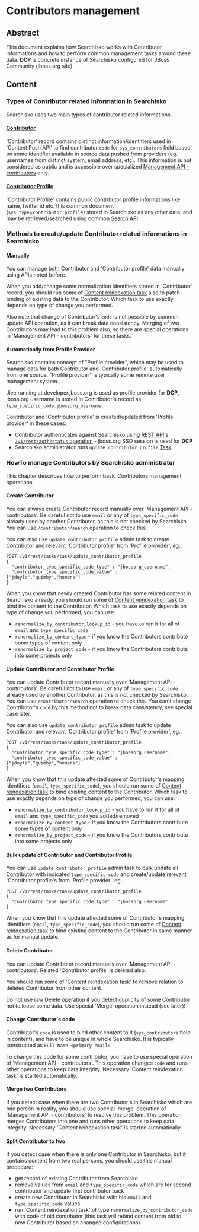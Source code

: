 # Contributors management

## Abstract

This document explains how Searchisko works with Contributor informations and how to perform common management tasks around these data.
**DCP** is concrete instance of Searchisko configured for JBoss Community (jboss.org site).

## Content

### Types of Contributor related information in Searchisko

Searchisko uses two main types of contributor related informations. 

#### [Contributor](../rest-api/management/contributor.md) 
'Contributor' record contains distinct information/identifiers used in 'Content Push API' to find contributor `code` 
for `sys_contributors` field based on some identifier available in source data pushed from providers (eg. usernames from distinct system, email address, etc). 
This information is not considered as public and is accessible over specialized [Management API - contributors](http://docs.jbossorg.apiary.io/#managementapicontributors) only.

#### [Contributor Profile](../rest-api/content/contributor_profile.md) 
'Contributor Profile' contains public contributor profile informations like name, twitter id etc. 
It is common document (`sys_type`=`contributor_profile`) stored in Searchisko as any other data, and may be retrieved/searched using common 
[Search API](http://docs.jbossorg.apiary.io/#searchapi).

### Methods to create/update Contributor related informations in Searchisko

#### Manually

You can manage both Contributor and 'Contributor profile' data manually using APIs noted before.

When you add/change some normalization identifiers stored in 'Contributor' record, you should run 
some of [Content reindexation task](http://docs.jbossorg.apiary.io/#managementapicontentreindexationtasks) also 
to patch binding of existing data to the Contributor. Which task to use exactly depends on type of change you performed.

Also note that change of Contributor's `code` is not possible by common update API operation, as it can break data consistency.
Merging of two Contributors may lead to this problem also, so there are special operations in 'Management API - contributors' for these tasks.

#### Automatically from Profile Provider

Searchisko contains concept of "Profile provider", which may be used to manage data for 
both Contributor and 'Contributor profile' automatically from one source.
"Profile provider" is typically some remote user management system. 

Jive running at developer.jboss.org is used as profile provider for **DCP**, jboss.org username is stored in Contributor's record as `type_specific_code.jbossorg_username`.

Contributor and 'Contributor profile' is created/updated from 'Profile provider' in these cases:

* Contributor authenticates against Searchisko using [REST API's `/v1/rest/auth/status` operation](http://docs.jbossorg.apiary.io/#userauthenticationstatusapi) - jboss.org SSO session is used for **DCP** 
* Searchisko administrator runs `update_contributor_profile` [Task](http://docs.jbossorg.apiary.io/#managementapicontentreindexationtasks) 


### HowTo manage Contributors by Searchisko administrator

This chapter describes how to perform basic Contributors management operations

#### Create Contributor

You can always create Contributor record manually over 'Management API - contributors'.
Be careful not to use `email` or any of `type_specific_code` already used by another Contributor, as this is not checked by Searchisko. 
You can use `/contributor/search` operation to check this.

You can also use `update_contributor_profile` admin task to create Contributor and relevant 'Contributor profile' from 'Profile provider', eg.:

````
POST /v1/rest/tasks/task/update_contributor_profile
{
  "contributor_type_specific_code_type" : "jbossorg_username",
  "contributor_type_specific_code_value" : ["jdoyle","quimby","homers"]
}

````

When you know that newly created Contributor has some related content in Searchisko already, you should run 
some of [Content reindexation task](http://docs.jbossorg.apiary.io/#managementapicontentreindexationtasks) 
to bind the content to the Contributor. Which task to use exactly depends on type of change you performed, 
you can use:
 
* `renormalize_by_contributor_lookup_id` - you have to run it for all of `email` and `type_specific_code`
* `renormalize_by_content_type` - if you know the Contributors contribute some types of content only
* `renormalize_by_project_code` - if you know the Contributors contribute into some projects only

#### Update Contributor and Contributor Profile

You can update Contributor record manually over 'Management API - contributors'.
Be careful not to use `email` or any of `type_specific_code` already used by another Contributor, as this is not checked by Searchisko. 
You can use `/contributor/search` operation to check this.
You can't change Contributor's `code` by this method not to break data consistency, see special case later.  

You can also use `update_contributor_profile` admin task to update Contributor and relevant 'Contributor profile' from 'Profile provider', eg.:

````
POST /v1/rest/tasks/task/update_contributor_profile
{
  "contributor_type_specific_code_type" : "jbossorg_username",
  "contributor_type_specific_code_value" : ["jdoyle","quimby","homers"]
}

````

When you know that this update affected some of Contributor's mapping identifiers (`email`, `type_specific_code`), you should run 
some of [Content reindexation task](http://docs.jbossorg.apiary.io/#managementapicontentreindexationtasks) 
to bind existing content to the Contributor. Which task to use exactly depends on type of change you performed, 
you can use:
 
* `renormalize_by_contributor_lookup_id` - you have to run it for all of `email` and `type_specific_code` you added/removed
* `renormalize_by_content_type` - if you know the Contributors contribute some types of content only
* `renormalize_by_project_code` - if you know the Contributors contribute into some projects only


#### Bulk update of Contributor and Contributor Profile

You can use `update_contributor_profile` admin task to bulk 
update all Contributor with indicated `type_specific_code` and create/update relevant 'Contributor profile's from 'Profile provider'. eg.:

````
POST /v1/rest/tasks/task/update_contributor_profile
{
  "contributor_type_specific_code_type" : "jbossorg_username"
}

````

When you know that this update affected some of Contributor's mapping identifiers (`email`, `type_specific_code`), you should run 
some of [Content reindexation task](http://docs.jbossorg.apiary.io/#managementapicontentreindexationtasks) 
to bind existing content to the Contributor in same manner as for manual update.

#### Delete Contributor

You can update Contributor record manually over 'Management API - contributors'. Related 'Contributor profile' is deleted also.

You should run some of 'Content reindexation task' to remove relation to deleted Contributor from other content. 

Do not use raw Delete operation if you detect duplicity of some Contributor not to loose some data. Use special 'Merge' operation instead 
(see later)! 

#### Change Contributor's code

Contributor's `code` is used to bind other content to it (`sys_contributors` field in content), and have to be unique in whole Searchisko. 
It is typically constructed as `Full Name <primary email>`. 

To change this code for some contributor, you have to use special operation of 'Management API - contributors'.
This operation changes `code` and runs other operations to keep data integrity. Necessary 'Content reindexation task' is started automatically.

#### Merge two Contributors

If you detect case when there are two Contributor's in Searchisko which are one person in reality, you should use 
special 'merge' operation of 'Management API - contributors' to resolve this problem.
This operation merges Contributors into one and runs other operations to keep data integrity.
Necessary 'Content reindexation task' is started automatically.

#### Split Contributor to two

If you detect case when there is only one Contributor in Searchisko, but it contains content from two real persons, you should use this manual procedure:

* get record of existing Contributor from Searchisko   
* remove values from `email` and `type_specific_code` which are for second contributor and update first contributor back
* create new Contributor in Searchisko with his `email` and `type_specific_code` values
* run 'Content reindexation task' of type `renormalize_by_contributor_code` with code of old contributor (this task will rebind content from old to new Contributor based on changed configurations) 
